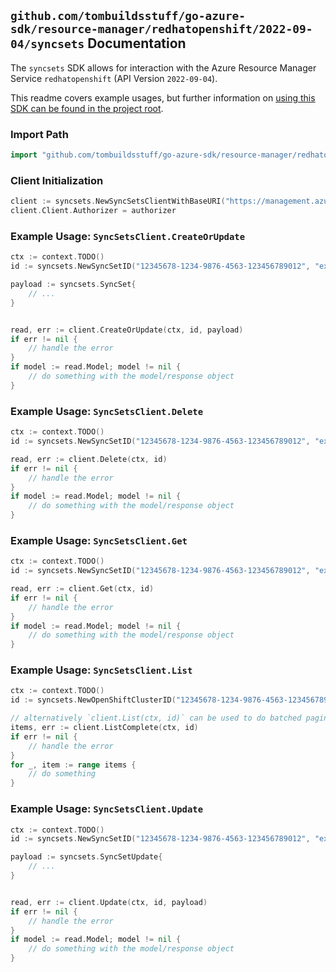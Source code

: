 
## `github.com/tombuildsstuff/go-azure-sdk/resource-manager/redhatopenshift/2022-09-04/syncsets` Documentation

The `syncsets` SDK allows for interaction with the Azure Resource Manager Service `redhatopenshift` (API Version `2022-09-04`).

This readme covers example usages, but further information on [using this SDK can be found in the project root](https://github.com/tombuildsstuff/go-azure-sdk/tree/main/docs).

### Import Path

```go
import "github.com/tombuildsstuff/go-azure-sdk/resource-manager/redhatopenshift/2022-09-04/syncsets"
```


### Client Initialization

```go
client := syncsets.NewSyncSetsClientWithBaseURI("https://management.azure.com")
client.Client.Authorizer = authorizer
```


### Example Usage: `SyncSetsClient.CreateOrUpdate`

```go
ctx := context.TODO()
id := syncsets.NewSyncSetID("12345678-1234-9876-4563-123456789012", "example-resource-group", "openShiftClusterValue", "syncSetValue")

payload := syncsets.SyncSet{
	// ...
}


read, err := client.CreateOrUpdate(ctx, id, payload)
if err != nil {
	// handle the error
}
if model := read.Model; model != nil {
	// do something with the model/response object
}
```


### Example Usage: `SyncSetsClient.Delete`

```go
ctx := context.TODO()
id := syncsets.NewSyncSetID("12345678-1234-9876-4563-123456789012", "example-resource-group", "openShiftClusterValue", "syncSetValue")

read, err := client.Delete(ctx, id)
if err != nil {
	// handle the error
}
if model := read.Model; model != nil {
	// do something with the model/response object
}
```


### Example Usage: `SyncSetsClient.Get`

```go
ctx := context.TODO()
id := syncsets.NewSyncSetID("12345678-1234-9876-4563-123456789012", "example-resource-group", "openShiftClusterValue", "syncSetValue")

read, err := client.Get(ctx, id)
if err != nil {
	// handle the error
}
if model := read.Model; model != nil {
	// do something with the model/response object
}
```


### Example Usage: `SyncSetsClient.List`

```go
ctx := context.TODO()
id := syncsets.NewOpenShiftClusterID("12345678-1234-9876-4563-123456789012", "example-resource-group", "openShiftClusterValue")

// alternatively `client.List(ctx, id)` can be used to do batched pagination
items, err := client.ListComplete(ctx, id)
if err != nil {
	// handle the error
}
for _, item := range items {
	// do something
}
```


### Example Usage: `SyncSetsClient.Update`

```go
ctx := context.TODO()
id := syncsets.NewSyncSetID("12345678-1234-9876-4563-123456789012", "example-resource-group", "openShiftClusterValue", "syncSetValue")

payload := syncsets.SyncSetUpdate{
	// ...
}


read, err := client.Update(ctx, id, payload)
if err != nil {
	// handle the error
}
if model := read.Model; model != nil {
	// do something with the model/response object
}
```
